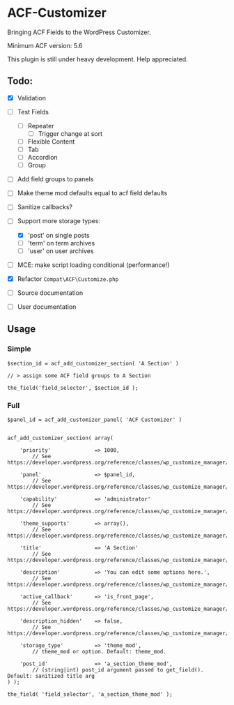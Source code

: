 ACF-Customizer
==============

Bringing ACF Fields to the WordPress Customizer.

Minimum ACF version: 5.6

This plugin is still under heavy development.
Help appreciated.


Todo:
-----
 - [x] Validation
 - [ ] Test Fields
	 - [ ] Repeater
		 - [ ] Trigger change at sort
	 - [ ] Flexible Content
	 - [ ] Tab
	 - [ ] Accordion
	 - [ ] Group
 - [ ] Add field groups to panels
 - [ ] Make theme mod defaults equal to acf field defaults
 - [ ] Sanitize callbacks?
 - [ ] Support more storage types:
	 - [x] 'post' on single posts
	 - [ ] 'term' on term archives
	 - [ ] 'user' on user archives
 - [ ] MCE: make script loading conditional (performance!)
 - [x] Refactor `Compat\ACF\Customize.php`
 - [ ] Source documentation
 - [ ] User documentation



Usage
-----
### Simple

```
$section_id = acf_add_customizer_section( 'A Section' )

// > assign some ACF field groups to A Section

the_field('field_selector', $section_id );
```

### Full
```
$panel_id = acf_add_customizer_panel( 'ACF Customizer' )


acf_add_customizer_section( array(

	'priority'				=> 1000,
		// See https://developer.wordpress.org/reference/classes/wp_customize_manager/add_section/

	'panel'					=> $panel_id,
		// See https://developer.wordpress.org/reference/classes/wp_customize_manager/add_section/

	'capability'			=> 'administrator'
		// See https://developer.wordpress.org/reference/classes/wp_customize_manager/add_section/

	'theme_supports'		=> array(),
		// See https://developer.wordpress.org/reference/classes/wp_customize_manager/add_section/

	'title'					=> 'A Section'
		// See https://developer.wordpress.org/reference/classes/wp_customize_manager/add_section/

	'description'			=> 'You can edit some options here.',
		// See https://developer.wordpress.org/reference/classes/wp_customize_manager/add_section/

	'active_callback'		=> 'is_front_page',
		// See https://developer.wordpress.org/reference/classes/wp_customize_manager/add_section/

	'description_hidden'	=> false,
		// See https://developer.wordpress.org/reference/classes/wp_customize_manager/add_section/

	'storage_type'			=> 'theme_mod',							
		// theme_mod or option. Default: theme_mod.

	'post_id' 				=> 'a_section_theme_mod',				
		// (string|int) post_id argument passed to get_field(). Default: sanitized title arg
) );

the_field( 'field_selector', 'a_section_theme_mod' );
```
